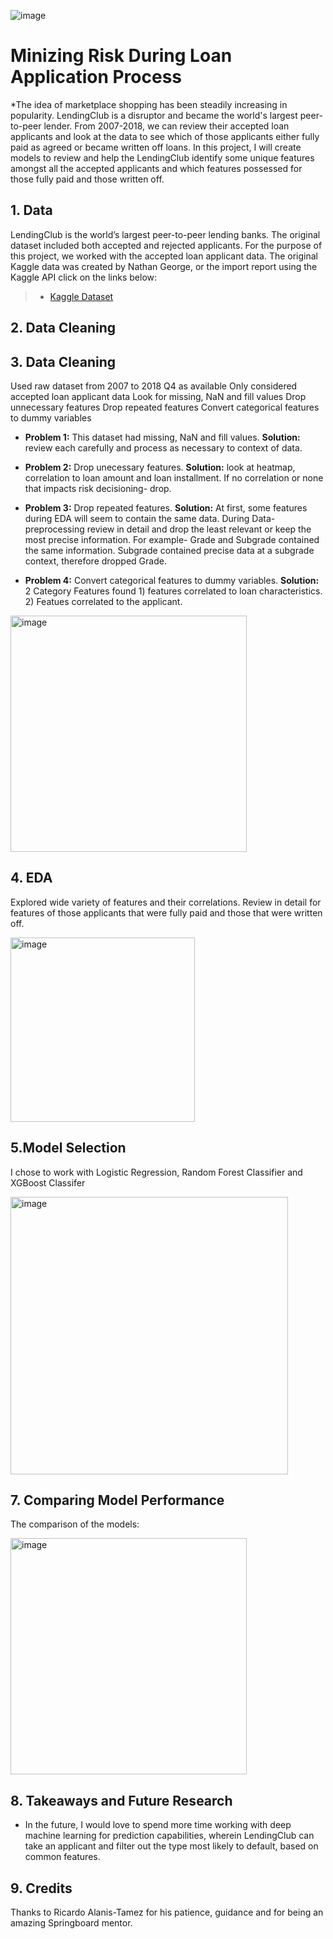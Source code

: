 ![image](https://user-images.githubusercontent.com/94088917/176323838-e9754598-f4d1-4790-8026-cfa696badfae.png)
# Minizing Risk During Loan Application Process

*The idea of marketplace shopping has been steadily increasing in popularity. LendingClub is a disruptor and became the world's largest peer-to-peer lender. From 2007-2018, we can review their accepted loan applicants and look at the data to see which of those applicants either fully paid as agreed or became written off loans. In this project, I will create models to review and help the LendingClub identify some unique features amongst all the accepted applicants and which features possessed for those fully paid and those written off.

## 1. Data

LendingClub is the world’s largest peer-to-peer lending banks.  The original dataset included both accepted and rejected applicants.  For the purpose of this project, we worked with the accepted loan applicant data.  The original Kaggle data was created by Nathan George, or the import report using the Kaggle API click on the links below:

> * [Kaggle Dataset](https://www.kaggle.com/datasets/wordsforthewise/lending-club/metadata)


## 2. Data Cleaning

## 3. Data Cleaning 

Used raw dataset from 2007 to 2018 Q4 as available
Only considered accepted loan applicant data
Look for missing, NaN and fill values
Drop unnecessary features
Drop repeated features
Convert categorical features to dummy variables

* **Problem 1:** This dataset had missing, NaN and fill values.  **Solution:** review each carefully and process as necessary to context of data.

* **Problem 2:** Drop unecessary features. **Solution:** look at heatmap, correlation to loan amount and loan installment.  If no correlation or none that impacts risk decisioning- drop. 

* **Problem 3:** Drop repeated features. **Solution:** At first, some features during EDA will seem to contain the same data.  During Data-preprocessing review in detail and drop the least relevant or keep the most precise information. For example- Grade and Subgrade contained the same information. Subgrade contained precise data at a subgrade context, therefore dropped Grade.

* **Problem 4:** Convert categorical features to dummy variables. **Solution:** 2 Category Features found 1) features correlated to loan characteristics. 2) Featues correlated to the applicant.

<img width="378" alt="image" src="https://user-images.githubusercontent.com/94088917/176325992-f82f5cbc-ac9e-4026-9b3e-0e611d822867.png">


## 4. EDA

Explored wide variety of features and their correlations. Review in detail for features of those applicants that were fully paid and those that were written off. 

<img width="295" alt="image" src="https://user-images.githubusercontent.com/94088917/176325817-53afd951-1ada-4e89-9fac-84ab9a1acf9f.png">


## 5.Model Selection


I chose to work with Logistic Regression, Random Forest Classifier and XGBoost Classifer

<img width="444" alt="image" src="https://user-images.githubusercontent.com/94088917/176326142-92b3255b-1e61-4a4e-85aa-95a048117b8d.png">


## 7. Comparing Model Performance

The comparison of the models:

<img width="378" alt="image" src="https://user-images.githubusercontent.com/94088917/176326237-c7c2f4ec-a5c1-404e-a379-ca753078f9c8.png">


## 8. Takeaways and Future Research

* In the future, I would love to spend more time working with deep machine learning for prediction capabilities, wherein LendingClub can take an applicant and filter out the type most likely to default, based on common features.


## 9. Credits

Thanks to Ricardo Alanis-Tamez for his patience, guidance and for being an amazing Springboard mentor.


